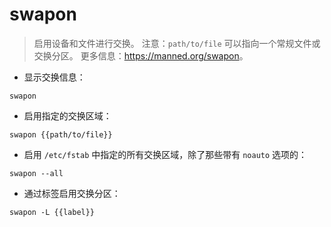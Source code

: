 # swapon

> 启用设备和文件进行交换。
> 注意：`path/to/file` 可以指向一个常规文件或交换分区。
> 更多信息：<https://manned.org/swapon>。

- 显示交换信息：

`swapon`

- 启用指定的交换区域：

`swapon {{path/to/file}}`

- 启用 `/etc/fstab` 中指定的所有交换区域，除了那些带有 `noauto` 选项的：

`swapon --all`

- 通过标签启用交换分区：

`swapon -L {{label}}`
